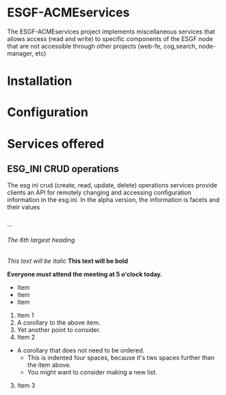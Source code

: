 ESGF-ACMEservices
=================

The ESGF-ACMEservices project implements miscellaneous services that allows access (read and write) to specific 
components of the ESGF node that are not accessible through other projects (web-fe, cog,search, node-manager, etc)

# Installation

# Configuration

# Services offered

## ESG_INI CRUD operations

The esg ini crud (create, read, update, delete) operations services provide clients an API for 
remotely changing and accessing configuration information in the esg.ini.  In the alpha version,
the information is facets and their values

### 
…
###### The 6th largest heading 

*This text will be italic*
**This text will be bold**

**Everyone _must_ attend the meeting at 5 o'clock today.**



- Item
- Item
- Item

1. Item 1
  1. A corollary to the above item.
  2. Yet another point to consider.
2. Item 2
  * A corollary that does not need to be ordered.
    * This is indented four spaces, because it's two spaces further than the item above.
    * You might want to consider making a new list.
3. Item 3